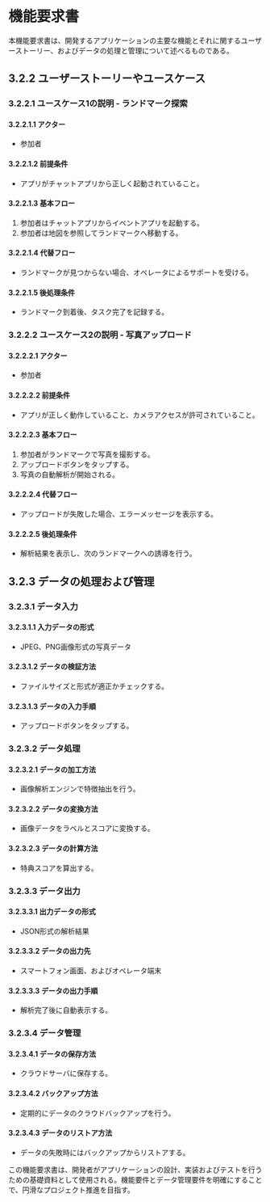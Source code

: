 # 機能要求書

本機能要求書は、開発するアプリケーションの主要な機能とそれに関するユーザーストーリー、およびデータの処理と管理について述べるものである。

## 3.2.2 ユーザーストーリーやユースケース

### 3.2.2.1 ユースケース1の説明 - ランドマーク探索
#### 3.2.2.1.1 アクター
- 参加者

#### 3.2.2.1.2 前提条件
- アプリがチャットアプリから正しく起動されていること。

#### 3.2.2.1.3 基本フロー
1. 参加者はチャットアプリからイベントアプリを起動する。
2. 参加者は地図を参照してランドマークへ移動する。

#### 3.2.2.1.4 代替フロー
- ランドマークが見つからない場合、オペレータによるサポートを受ける。

#### 3.2.2.1.5 後処理条件
- ランドマーク到着後、タスク完了を記録する。

### 3.2.2.2 ユースケース2の説明 - 写真アップロード
#### 3.2.2.2.1 アクター
- 参加者

#### 3.2.2.2.2 前提条件
- アプリが正しく動作していること、カメラアクセスが許可されていること。

#### 3.2.2.2.3 基本フロー
1. 参加者がランドマークで写真を撮影する。
2. アップロードボタンをタップする。
3. 写真の自動解析が開始される。

#### 3.2.2.2.4 代替フロー
- アップロードが失敗した場合、エラーメッセージを表示する。

#### 3.2.2.2.5 後処理条件
- 解析結果を表示し、次のランドマークへの誘導を行う。

## 3.2.3 データの処理および管理

### 3.2.3.1 データ入力
#### 3.2.3.1.1 入力データの形式
- JPEG、PNG画像形式の写真データ

#### 3.2.3.1.2 データの検証方法
- ファイルサイズと形式が適正かチェックする。

#### 3.2.3.1.3 データの入力手順
- アップロードボタンをタップする。

### 3.2.3.2 データ処理
#### 3.2.3.2.1 データの加工方法
- 画像解析エンジンで特徴抽出を行う。

#### 3.2.3.2.2 データの変換方法
- 画像データをラベルとスコアに変換する。

#### 3.2.3.2.3 データの計算方法
- 特典スコアを算出する。

### 3.2.3.3 データ出力
#### 3.2.3.3.1 出力データの形式
- JSON形式の解析結果

#### 3.2.3.3.2 データの出力先
- スマートフォン画面、およびオペレータ端末

#### 3.2.3.3.3 データの出力手順
- 解析完了後に自動表示する。

### 3.2.3.4 データ管理
#### 3.2.3.4.1 データの保存方法
- クラウドサーバに保存する。

#### 3.2.3.4.2 バックアップ方法
- 定期的にデータのクラウドバックアップを行う。

#### 3.2.3.4.3 データのリストア方法
- データの失敗時にはバックアップからリストアする。

この機能要求書は、開発者がアプリケーションの設計、実装およびテストを行うための基礎資料として使用される。機能要件とデータ管理要件を明確にすることで、円滑なプロジェクト推進を目指す。